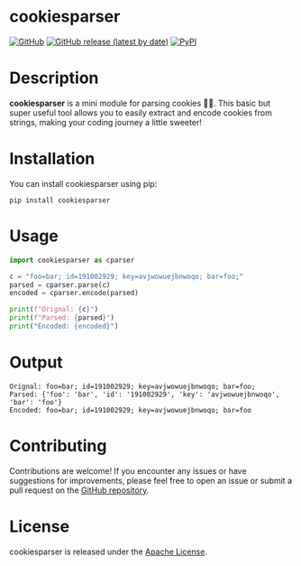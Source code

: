 # cookiesparser

[![GitHub](https://img.shields.io/github/license/farhanaliofficial/cookiesparser)](https://github.com/farhanaliofficial/cookiesparser/blob/main/LICENSE)
[![GitHub release (latest by date)](https://img.shields.io/github/v/release/farhanaliofficial/cookiesparser)](https://github.com/farhanaliofficial/cookiesparser/releases)
[![PyPI](https://img.shields.io/pypi/v/cookiesparser)](https://pypi.org/project/cookiesparser/)

# Description
**cookiesparser** is a mini module for parsing cookies 🍪✨. This basic but super useful tool allows you to easily extract and encode cookies from strings, making your coding journey a little sweeter!

# Installation
You can install cookiesparser using pip:
```
pip install cookiesparser
```

# Usage
```python
import cookiesparser as cparser

c = "foo=bar; id=191002929; key=avjwowuejbnwoqo; bar=foo;"
parsed = cparser.parse(c)
encoded = cparser.encode(parsed)

print(f"Orignal: {c}")
print(f"Parsed: {parsed}")
print("Encoded: {encoded}")
```
 # Output
 ```
Orignal: foo=bar; id=191002929; key=avjwowuejbnwoqo; bar=foo;
Parsed: {'foo': 'bar', 'id': '191002929', 'key': 'avjwowuejbnwoqo', 'bar': 'foo'}
Encoded: foo=bar; id=191002929; key=avjwowuejbnwoqo; bar=foo
```

# Contributing
Contributions are welcome! If you encounter any issues or have suggestions for improvements, please feel free to open an issue or submit a pull request on the [GitHub repository](https://github.com/farhanaliofficial/cookiesparser).

# License
cookiesparser is released under the [Apache License](https://github.com/farhanaliofficial/cookiesparser/blob/main/LICENSE).
